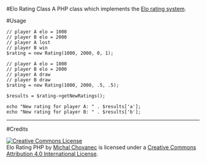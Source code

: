 #Elo Rating Class
A PHP class which implements the [Elo rating system](http://en.wikipedia.org/wiki/Elo_rating_system).

#Usage

    // player A elo = 1000
    // player B elo = 2000
    // player A lost
    // player B win
    $rating = new Rating(1000, 2000, 0, 1);

    // player A elo = 1000
    // player B elo = 2000
    // player A draw
    // player B draw
    $rating = new Rating(1000, 2000, .5, .5);
    
    $results = $rating->getNewRatings();
    
    echo "New rating for player A: " . $results['a'];
    echo "New rating for player B: " . $results['b'];
    
---------------------------------------

#Credits
    
<a rel="license" href="http://creativecommons.org/licenses/by/4.0/"><img alt="Creative Commons License" style="border-width:0" src="https://i.creativecommons.org/l/by/4.0/80x15.png" /></a><br /><span xmlns:dct="http://purl.org/dc/terms/" property="dct:title">Elo Rating PHP</span> by <a xmlns:cc="http://creativecommons.org/ns#" href="http://michalchovanec.com" property="cc:attributionName" rel="cc:attributionURL">Michal Chovanec</a> is licensed under a <a rel="license" href="http://creativecommons.org/licenses/by/4.0/">Creative Commons Attribution 4.0 International License</a>.
